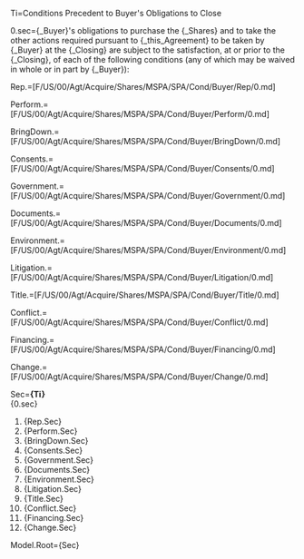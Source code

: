 Ti=Conditions Precedent to Buyer's Obligations to Close

0.sec={_Buyer}'s obligations to purchase the {_Shares} and to take the other actions required pursuant to {_this_Agreement} to be taken by {_Buyer} at the {_Closing} are subject to the satisfaction, at or prior to the {_Closing}, of each of the following conditions (any of which may be waived in whole or in part by {_Buyer}):

Rep.=[F/US/00/Agt/Acquire/Shares/MSPA/SPA/Cond/Buyer/Rep/0.md]

Perform.=[F/US/00/Agt/Acquire/Shares/MSPA/SPA/Cond/Buyer/Perform/0.md]

BringDown.=[F/US/00/Agt/Acquire/Shares/MSPA/SPA/Cond/Buyer/BringDown/0.md]

Consents.=[F/US/00/Agt/Acquire/Shares/MSPA/SPA/Cond/Buyer/Consents/0.md]

Government.=[F/US/00/Agt/Acquire/Shares/MSPA/SPA/Cond/Buyer/Government/0.md]

Documents.=[F/US/00/Agt/Acquire/Shares/MSPA/SPA/Cond/Buyer/Documents/0.md]

Environment.=[F/US/00/Agt/Acquire/Shares/MSPA/SPA/Cond/Buyer/Environment/0.md]

Litigation.=[F/US/00/Agt/Acquire/Shares/MSPA/SPA/Cond/Buyer/Litigation/0.md]

Title.=[F/US/00/Agt/Acquire/Shares/MSPA/SPA/Cond/Buyer/Title/0.md]

Conflict.=[F/US/00/Agt/Acquire/Shares/MSPA/SPA/Cond/Buyer/Conflict/0.md]

Financing.=[F/US/00/Agt/Acquire/Shares/MSPA/SPA/Cond/Buyer/Financing/0.md]

Change.=[F/US/00/Agt/Acquire/Shares/MSPA/SPA/Cond/Buyer/Change/0.md]

Sec=<b>{Ti}</b><br/>{0.sec}<ol><li>{Rep.Sec}<li>{Perform.Sec}<li>{BringDown.Sec}<li>{Consents.Sec}<li>{Government.Sec}<li>{Documents.Sec}<li>{Environment.Sec}<li>{Litigation.Sec}<li>{Title.Sec}<li>{Conflict.Sec}<li>{Financing.Sec}<li>{Change.Sec}</ol>

Model.Root={Sec}
